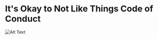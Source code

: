 # It's Okay to Not Like Things Code of Conduct

![Alt Text](https://media.giphy.com/media/4KFxlzM3zCoC3rhda6/giphy.gif)

